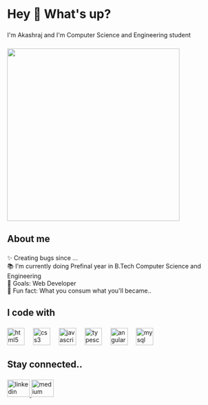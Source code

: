 <h1 align="left">Hey 👋 What's up?</h1>

###

<p align="left">I'm Akashraj and I'm Computer Science and Engineering student</p>

###

<img src="https://github.com/user-attachments/assets/9c65fe4c-e059-4228-95d6-efafc312d013" width="400px">


###

<h2 align="left">About me</h2>

###

<p align="left">✨ Creating bugs since ...<br>📚 I'm currently doing Prefinal year in B.Tech Computer Science and Engineering<br>🎯 Goals: Web Developer<br>🎲 Fun fact: What you consum what you'll became..</p>

###

<h2 align="left">I code with</h2>

###

<div align="left">
  <img src="https://skillicons.dev/icons?i=html" height="40" alt="html5 logo"  />
  <img width="12" />
  <img src="https://skillicons.dev/icons?i=css" height="40" alt="css3 logo"  />
  <img width="12" />
  <img src="https://skillicons.dev/icons?i=js" height="40" alt="javascript logo"  />
  <img width="12" />
  <img src="https://skillicons.dev/icons?i=ts" height="40" alt="typescript logo"  />
  <img width="12" />
  <img src="https://skillicons.dev/icons?i=angular" height="40" alt="angularjs logo"  />
  <img width="12" />
  <img src="https://skillicons.dev/icons?i=mysql" height="40" alt="mysql logo"  />
</div>

###

<h2 align="left">Stay connected..</h2>

###

<div align="left">
  <a href="https://www.linkedin.com/in/akashraj-k-ba8a67257" target="_blank">
    <img src="https://raw.githubusercontent.com/maurodesouza/profile-readme-generator/master/src/assets/icons/social/linkedin/default.svg" width="52" height="40" alt="linkedin logo"  />
  </a>
  <a href="https://medium.com/@im_akashraj" >
    <img src="https://raw.githubusercontent.com/maurodesouza/profile-readme-generator/master/src/assets/icons/social/medium/default.svg" width="52" height="40" alt="medium logo"  />
  </a>
</div>


###



###

